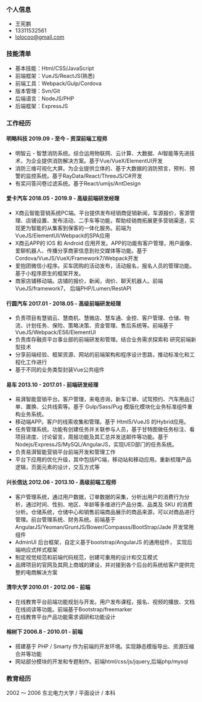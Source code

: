### 个人信息
- 王宪鹏
- 13311532561  
- lolocoo@gmail.com 

### 技能清单
- 基本技能：Html/CSS/JavaScript
- 前端框架：VueJS/ReactJS(熟悉)
- 前端工具：Webpack/Gulp/Cordova
- 版本管理：Svn/Git
- 后端语言：NodeJS/PHP
- 后端框架：ExpressJS
  
### 工作经历

#### 明略科技  2019.09 - 至今  -  资深前端工程师
- 明智云 - 智慧消防系统。综合运用物联网、云计算、大数据、AI智能等先进技术，为企业提供消防解决方案。基于Vue/VueX/ElementUI开发
- 消防三维可视化大屏。为企业提供立体的、基于大数据的消防预言，预判、预警的监控系统。基于RayData/React/ThreeJS/C#开发
- 有奖问答问卷过滤系统。基于React/umijs/AntDesign

#### 爱卡汽车  2018.05 - 2019.9  -  高级前端研发经理  
- X商云智能营销系统PC端。平台提供发布经销商促销新闻，⻋源报价，客源管理、店铺设置、发布活动、⼆⼿⻋等功能，帮助经销商拓展更多营销渠道，实现更为智能的从集客到保客的⼀体化服务。前端为VueJS/ElementUI/Webpack的SPA应⽤
- X商云APP的 IOS 和 Android 应⽤开发。APP的功能有客户管理，⽤户画像、爱聊机器⼈、传播分享商家信息到社交媒体等功能。基于Cordova/VueJS/VueX/Framework7/Webpack开发
- 爱抱团微信⼩程序。买⻋团购的活动发布，活动报名，报名⼈员的管理功能。基于⼩程序原⽣的框架开发。
- 商家店铺移动端。店铺的报价，新闻，询价、聊天机器⼈。前端VueJS/framework7， 后端PHP/Lumen/RestAPI

#### 行圆汽车  2017.01 - 2018.05  -  高级前端研发经理  
- 负责项⽬有慧销云、慧商机、慧微店、慧⻋通、⾦控、客户管理、仓储、物流、计划任务、保险、策略决策、资⾦管理、售后系统等。前端基于VueJS/Webpack/ES6/ElementUI
- 负责库存融资平台事业部的前端研发和管理。结合业务需求探索和 研究前端新型技术
- 分享前端经验、框架资源、⽹站的前端架构和程序设计思路，推动标准化和⼯程化⼯作进⾏
- 基于不同的业务类型封装Vue公共组件

#### 易车  2013.10 - 2017.01  -  前端研发经理  
- 易湃智能营销平台。客户管理，来电咨询，新⻋订单、试驾预约、汽⻋⽤品订单、置换、公共线索等。基于 Gulp/Sass/Pug 模版化模块化业务标准组件重构业务系统。
- 移动端APP。客户的线索收集和管理。基于 Html5/VueJS 的Hybrid应⽤。 
- 任务管理系统。功能有创建任务并关联参与⼈员，基于⽢特图做任务标注、看项⽬进度、讨论留⾔，周报功能及其汇总并发送邮件等功能。基于 Nodejs/ExpressJS/MySQL/AngularJS，实现UED部⻔的任务系统。
- 负责易湃智能营销平台前端开发和管理⼯作
- 平台下应⽤的优化升级，其中包括PC端，移动站和移动应⽤。重新梳理产品逻辑，⻚⾯元素的设计，交互⽅式等

#### 兴长信达 2012.06 - 2013.10  -  高级前端工程师
- 客户管理系统，通过⽤户数据，订单数据的采集，分析出⽤户的消费⾏为分析，通过时间、性别、地区、年龄等多维进⾏产品分类、品类及 SKU 的消费分析。仓储系统，仓储中⼼和销售前端商品展示的商品来源，可以对商品进⾏管理。前台管理系统、财务系统。前端基于AngularJS/Yeoman/GruntJS/Bower/Compasss/BootStrap/Jade 开发常⽤组件
- AdminUI 后台框架，⾃定义基于bootstrap/AngularJS 的通⽤组件， 实现后端响应式样式框架
- 制定视觉规范和前端代码规范，创建可重⽤的设计和交互模式
- 品牌项⽬的官⽹及其⽹上商城的建设，并对接到各个后台的系统给客户提供完整的电商解决⽅案

#### 清华大学 2010.01 - 2012.06  -  前端  
- 在线教育平台前端功能规划与开发。⽤户发布课程，报名、视频的播放、⽂档在线阅读等功能。前端基于Bootstrap/freemarker
- 在线教育平台产品功能需求调研和功能设计

#### 榕树下 2006.8 - 2010.01  -  前端  
- 搭建基于 PHP / Smarty 作为前端的开发环境。实现静态模版导出、资源压缩合并等功能
- ⽹站部分模块的开发和专题制作。前端html/css/js/jquery,后端php/mysql

### 教育经历

2002 ～ 2006 东北电力大学 / 平面设计 / 本科 
